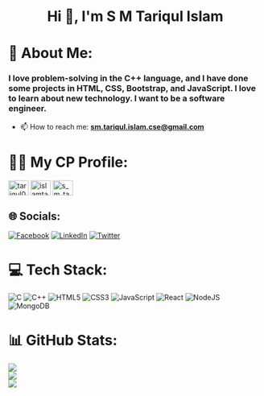 <h1 align="center">Hi 👋, I'm S M Tariqul Islam</h1>

# 💫 About Me:
<h3>I love problem-solving in the C++ language, and I have done some projects in HTML, CSS, Bootstrap, and JavaScript. I love to learn about new technology. I want to be a software engineer.</h3>

- 📫 How to reach me: **sm.tariqul.islam.cse@gmail.com**


# 👨‍💻 My CP Profile:
<p align="left">
<a href="https://www.codechef.com/users/tariqul00" target="blank"><img align="center" src="https://cdn.jsdelivr.net/npm/simple-icons@3.1.0/icons/codechef.svg" alt="tariqul00" height="30" width="40" /></a>
<a href="https://codeforces.com/profile/islamtariqul" target="blank"><img align="center" src="https://raw.githubusercontent.com/rahuldkjain/github-profile-readme-generator/master/src/images/icons/Social/codeforces.svg" alt="islamtariqul" height="30" width="40" /></a>
<a href="https://www.hackerrank.com/islamtariqul" target="blank"><img align="center"
 src="https://raw.githubusercontent.com/rahuldkjain/github-profile-readme-generator/master/src/images/icons/Social/hackerrank.svg"
            alt="s_m_tariqul_isl1" height="30" width="40" /></a>
</p>

## 🌐 Socials:
[![Facebook](https://img.shields.io/badge/Facebook-%231877F2.svg?logo=Facebook&logoColor=white)](https://facebook.com/smtariqulislam00/) [![LinkedIn](https://img.shields.io/badge/LinkedIn-%230077B5.svg?logo=linkedin&logoColor=white)](https://linkedin.com/in/sm-tariqulislam/) [![Twitter](https://img.shields.io/badge/Twitter-%231DA1F2.svg?logo=Twitter&logoColor=white)](https://twitter.com/smtariqul_islam) 

# 💻 Tech Stack:
![C](https://img.shields.io/badge/c-%2300599C.svg?style=for-the-badge&logo=c&logoColor=white) ![C++](https://img.shields.io/badge/c++-%2300599C.svg?style=for-the-badge&logo=c%2B%2B&logoColor=white) ![HTML5](https://img.shields.io/badge/html5-%23E34F26.svg?style=for-the-badge&logo=html5&logoColor=white) ![CSS3](https://img.shields.io/badge/css3-%231572B6.svg?style=for-the-badge&logo=css3&logoColor=white) ![JavaScript](https://img.shields.io/badge/javascript-%23323330.svg?style=for-the-badge&logo=javascript&logoColor=%23F7DF1E) ![React](https://img.shields.io/badge/react-%2320232a.svg?style=for-the-badge&logo=react&logoColor=%2361DAFB)  ![NodeJS](https://img.shields.io/badge/node.js-6DA55F?style=for-the-badge&logo=node.js&logoColor=white) ![MongoDB](https://img.shields.io/badge/MongoDB-%234ea94b.svg?style=for-the-badge&logo=mongodb&logoColor=white) 
# 📊 GitHub Stats:
![](https://github-readme-stats.vercel.app/api?username=smtariqulislam&theme=midnight-purple&hide_border=true&locale=en)<br/>
![](https://github-readme-streak-stats.herokuapp.com/?user=smtariqulislam&theme=midnight-purple&hide_border=true)<br/>
![](https://github-readme-stats.vercel.app/api/top-langs/?username=smtariqulislam&theme=midnight-purple&hide_border=true&include_all_commits=true&count_private=true&layout=compact)




